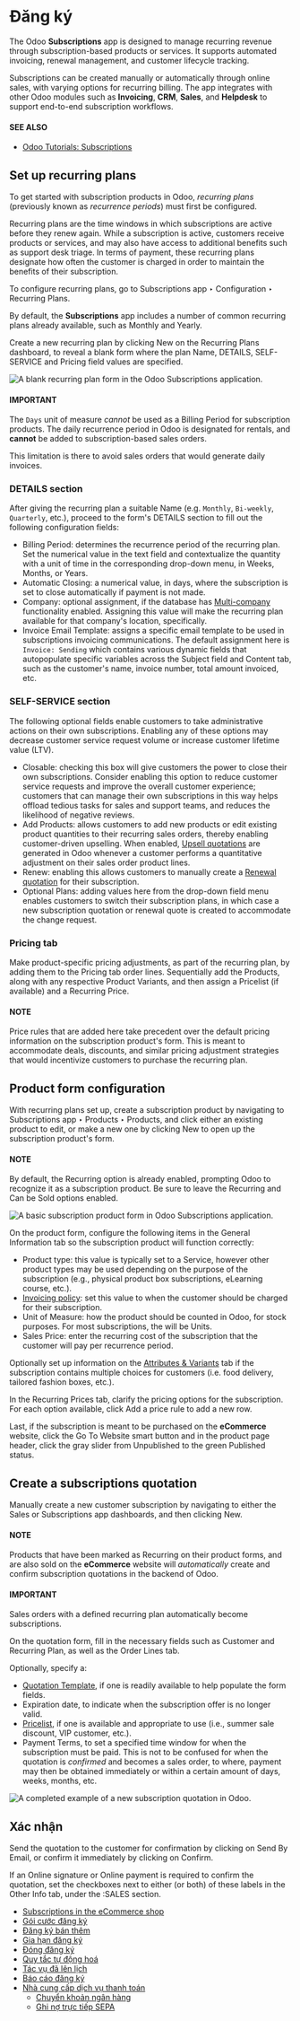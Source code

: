 # Đăng ký

The Odoo **Subscriptions** app is designed to manage recurring revenue through subscription-based
products or services. It supports automated invoicing, renewal management, and customer lifecycle
tracking.

Subscriptions can be created manually or automatically through online sales, with varying options
for recurring billing. The app integrates with other Odoo modules such as **Invoicing**, **CRM**,
**Sales**, and **Helpdesk** to support end-to-end subscription workflows.

#### SEE ALSO
- [Odoo Tutorials: Subscriptions](https://www.odoo.com/slides/subscription-20)

## Set up recurring plans

To get started with subscription products in Odoo, *recurring plans* (previously known as
*recurrence periods*) must first be configured.

Recurring plans are the time windows in which subscriptions are active before they renew again.
While a subscription is active, customers receive products or services, and may also have access to
additional benefits such as support desk triage. In terms of payment, these recurring plans
designate how often the customer is charged in order to maintain the benefits of their subscription.

To configure recurring plans, go to Subscriptions app ‣ Configuration ‣
Recurring Plans.

By default, the **Subscriptions** app includes a number of common recurring plans already available,
such as Monthly and Yearly.

Create a new recurring plan by clicking New on the Recurring Plans
dashboard, to reveal a blank form where the plan Name, DETAILS,
SELF-SERVICE and Pricing field values are specified.

![A blank recurring plan form in the Odoo Subscriptions application.](../../_images/recurring-plan-blank-form.png)

#### IMPORTANT
The `Days` unit of measure *cannot* be used as a Billing Period for subscription
products. The daily recurrence period in Odoo is designated for rentals, and **cannot** be added
to subscription-based sales orders.

This limitation is there to avoid sales orders that would generate daily invoices.

### DETAILS section

After giving the recurring plan a suitable Name (e.g. `Monthly`, `Bi-weekly`,
`Quarterly`, etc.), proceed to the form's DETAILS section to fill out the following
configuration fields:

- Billing Period: determines the recurrence period of the recurring plan. Set the
  numerical value in the text field and contextualize the quantity with a unit of time in the
  corresponding drop-down menu, in Weeks, Months, or Years.
- Automatic Closing: a numerical value, in days, where the subscription is set to close
  automatically if payment is not made.
- Company: optional assignment, if the database has [Multi-company](../general/multi_company.md) functionality enabled. Assigning this value will make the recurring
  plan available for that company's location, specifically.
- Invoice Email Template: assigns a specific email template to be used in subscriptions
  invoicing communications. The default assignment here is `Invoice: Sending` which contains various
  dynamic fields that autopopulate specific variables across the Subject field and
  Content tab, such as the customer's name, invoice number, total amount invoiced, etc.

### SELF-SERVICE section

The following optional fields enable customers to take administrative actions on their own
subscriptions. Enabling any of these options may decrease customer service request volume or
increase customer lifetime value (LTV).

- Closable: checking this box will give customers the power to close their own
  subscriptions. Consider enabling this option to reduce customer service requests and improve the
  overall customer experience; customers that can manage their own subscriptions in this way helps
  offload tedious tasks for sales and support teams, and reduces the likelihood of negative reviews.
- Add Products: allows customers to add new products or edit existing product quantities
  to their recurring sales orders, thereby enabling customer-driven upselling. When enabled,
  [Upsell quotations](subscriptions/upselling.md) are generated in Odoo whenever a customer
  performs a quantitative adjustment on their sales order product lines.
- Renew: enabling this allows customers to manually create a [Renewal quotation](subscriptions/renewals.md) for their subscription.
- Optional Plans: adding values here from the drop-down field menu enables customers to
  switch their subscription plans, in which case a new subscription quotation or renewal quote is
  created to accommodate the change request.

### Pricing tab

Make product-specific pricing adjustments, as part of the recurring plan, by adding them to the
Pricing tab order lines. Sequentially add the Products, along with any
respective Product Variants, and then assign a Pricelist (if available) and
a Recurring Price.

#### NOTE
Price rules that are added here take precedent over the default pricing information on the
subscription product's form. This is meant to accommodate deals, discounts, and similar pricing
adjustment strategies that would incentivize customers to purchase the recurring plan.

## Product form configuration

With recurring plans set up, create a subscription product by navigating to
Subscriptions app ‣ Products ‣ Products, and click either an existing product
to edit, or make a new one by clicking New to open up the subscription product's form.

#### NOTE
By default, the Recurring option is already enabled, prompting Odoo to recognize it
as a subscription product. Be sure to leave the Recurring and Can be Sold
options enabled.

![A basic subscription product form in Odoo Subscriptions application.](../../_images/subscription-product-form.png)

On the product form, configure the following items in the General Information tab so the
subscription product will function correctly:

- Product type: this value is typically set to a Service, however other
  product types may be used depending on the purpose of the subscription (e.g., physical product box
  subscriptions, eLearning course, etc.).
- [Invoicing policy](sales/invoicing/invoicing_policy.md): set this value to when the customer
  should be charged for their subscription.
- Unit of Measure: how the product should be counted in Odoo, for stock purposes. For
  most subscriptions, the  will be Units.
- Sales Price: enter the recurring cost of the subscription that the customer will pay
  per recurrence period.

Optionally set up information on the [Attributes & Variants](sales/products_prices/products/variants.md) tab if the subscription contains multiple choices for
customers (i.e. food delivery, tailored fashion boxes, etc.).

In the Recurring Prices tab, clarify the pricing options for the subscription. For each
option available, click Add a price rule to add a new row.

Last, if the subscription is meant to be purchased on the **eCommerce** website, click the
<i class="fa fa-globe"></i> Go To Website smart button and in the product page header, click
the gray slider from Unpublished to the green Published status.

<a id="subscriptions-quotations"></a>

## Create a subscriptions quotation

Manually create a new customer subscription by navigating to either the Sales or
Subscriptions app dashboards, and then clicking New.

#### NOTE
Products that have been marked as Recurring on their product forms, and are also sold
on the **eCommerce** website will *automatically* create and confirm subscription quotations in
the backend of Odoo.

#### IMPORTANT
Sales orders with a defined recurring plan automatically become subscriptions.

On the quotation form, fill in the necessary fields such as Customer and
Recurring Plan, as well as the Order Lines tab.

Optionally, specify a:

- [Quotation Template](sales/send_quotations/quote_template.md), if one is readily available to
  help populate the form fields.
- Expiration date, to indicate when the subscription offer is no longer valid.
- [Pricelist](sales/products_prices/prices/pricing.md#sales-product-prices-pricelist), if one is available and appropriate to use
  (i.e., summer sale discount, VIP customer, etc.).
- Payment Terms, to set a specified time window for when the subscription must be paid.
  This is not to be confused for when the quotation is *confirmed* and becomes a sales order, to
  where, payment may then be obtained immediately or within a certain amount of days, weeks, months,
  etc.

![A completed example of a new subscription quotation in Odoo.](../../_images/new-subscription-form.png)

<a id="subscriptions-confirmation"></a>

## Xác nhận

Send the quotation to the customer for confirmation by clicking on Send By Email, or
confirm it immediately by clicking on Confirm.

If an Online signature or Online payment is required to confirm the
quotation, set the checkboxes next to either (or both) of these labels in the Other Info
tab, under the :SALES section.

* [Subscriptions in the eCommerce shop](subscriptions/ecommerce.md)
* [Gói cước đăng ký](subscriptions/plans.md)
* [Đăng ký bán thêm](subscriptions/upselling.md)
* [Gia hạn đăng ký](subscriptions/renewals.md)
* [Đóng đăng ký](subscriptions/closing.md)
* [Quy tắc tự động hoá](subscriptions/automatic_alerts.md)
* [Tác vụ đã lên lịch](subscriptions/scheduled_actions.md)
* [Báo cáo đăng ký](subscriptions/reports.md)
* [Nhà cung cấp dịch vụ thanh toán](subscriptions/payment_providers.md)
  * [Chuyển khoản ngân hàng](subscriptions/payment_providers/wire_transfer.md)
  * [Ghi nợ trực tiếp SEPA](subscriptions/payment_providers/sdd.md)
